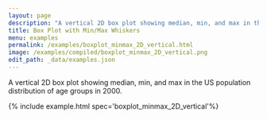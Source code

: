```yaml
---
layout: page
description: "A vertical 2D box plot showing median, min, and max in the US population distribution of age groups in 2000."
title: Box Plot with Min/Max Whiskers
menu: examples
permalink: /examples/boxplot_minmax_2D_vertical.html
image: /examples/compiled/boxplot_minmax_2D_vertical.png
edit_path: _data/examples.json
---
```


A vertical 2D box plot showing median, min, and max in the US population distribution of age groups in 2000.

{% include example.html spec='boxplot_minmax_2D_vertical'%}
